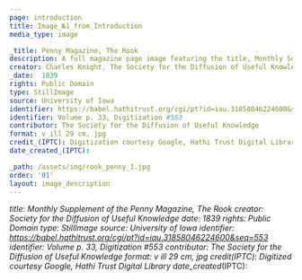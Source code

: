 ```yaml
---
page: introduction
title: Image_№1_from_Introduction
media_type: image

_title: Penny Magazine, The Rook
description: A full magazine page image featuring the title, Monthly Supplement of the Penny Magazine of the Society for the Diffusion of Useful Knowledge, and date December 31, 1839, to January 31, 1839. Below this information is an engraving print image of trees with nesting rooks labeled "a rookery," followed two columns of magazine text. 
creator: Charles Knight, The Society for the Diffusion of Useful Knowledge
_date:  1839
rights: Public Domain
type: StillImage
source: University of Iowa
identifier: https://babel.hathitrust.org/cgi/pt?id=iau.31858046224600&seq=553
identifier: Volume p. 33, Digitization #553
contributor: The Society for the Diffusion of Useful Knowledge
format: v ill 29 cm, jpg
credit_(IPTC): Digitization courtesy Google, Hathi Trust Digital Library
date_created_(IPTC):

_path: /assets/img/rook_penny_1.jpg
order: '01'
layout: image_description
---
```


_title: Monthly Supplement of the Penny Magazine, The Rook
creator: Society for the Diffusion of Useful Knowledge
_date: 1839
rights: Public Domain
type: StillImage
source: University of Iowa
identifier: https://babel.hathitrust.org/cgi/pt?id=iau.31858046224600&seq=553
identifier: Volume p. 33, Digitization #553
contributor: The Society for the Diffusion of Useful Knowledge
format: v ill 29 cm, jpg
credit_(IPTC): Digitized courtesy Google, Hathi Trust Digital Library
date_created_(IPTC):
